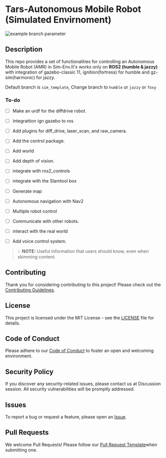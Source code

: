 # Tars-Autonomous Mobile Robot (Simulated Envirnoment)

![example branch parameter](https://github.com/Vishalsub/tars_amr_sim/actions/workflows/main.yml/badge.svg?branch=humble)


## Description
This repo provides a set of functionalities for controlling an Autonomous Mobile Robot (AMR) in Sim-Env.It's works only on **ROS2 (humble & jazzy)** with integration of gazebo-classic 11, ignition(fortress) for humble and gz-sim(harmonic) for jazzy.

Default branch is `sim_template`, Change branch to `humble` or `jazzy` or `foxy`


### To-do

- [ ] Make an urdf for the diffdrive robot.
- [ ] Integrattion ign gazebo to ros
- [ ] Add plugins for diff_drive, laser_scan, and raw_camera.
- [ ] Add the control package.
- [ ] Add world
- [ ] Add depth of vision.
- [ ] integrate with ros2_controls
- [ ] integrate with the Slamtool box
- [ ] Generate map
- [ ] Autonomous navigation with Nav2
- [ ] Multiple robot control
- [ ] Communicate with other robots.
- [ ] interact with the real world
- [ ] Add voice control system.


> 💡 **NOTE:** Useful information that users should know, even when skimming content.


## Contributing
Thank you for considering contributing to this project! Please check out the [Contributing Guidelines](/CONTRIBUTING.md).

## License
This project is licensed under the MIT License - see the [LICENSE](/LICENSE) file for details.

## Code of Conduct
Please adhere to our [Code of Conduct](/CODE_OF_CONDUCT.md) to foster an open and welcoming environment.

## Security Policy
If you discover any security-related issues, please contact us at Discussion session. All security vulnerabilities will be promptly addressed.

## Issues
To report a bug or request a feature, please open an [Issue](https://github.com/Vishalsub/tars_amr_sim/issues).

## Pull Requests
We welcome Pull Requests! Please follow our [Pull Request Template]()when submitting one.
